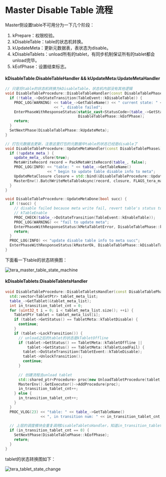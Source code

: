 # Master Disable Table 流程

Master侧设置table不可用分为一下几个阶段：

1. kPrepare：权限校验。
2. kDisableTable：table的状态机转换。
3. kUpdateMeta：更新元数据表，表状态为disable。
4. kDisableTablets：unload所有的tablet，有同步机制保证所有的tablet都会unload完毕。
5. kEofPhase：设置结束标志。

#### kDisableTable:DisableTableHandler && kUpdateMeta:UpdateMetaHandler

```c++
// 只是将table的状态机转换为kDisableTable，状态机内部没有其他逻辑
void DisableTableProcedure::DisableTableHandler(const DisableTablePhase&) {
  if (!table_->DoStateTransition(TableEvent::kDisableTable)) {
    PROC_LOG(WARNING) << table_->GetTableName() << " current state: " << table_->GetStatus()
                      << ", disable failed";
    EnterPhaseWithResponseStatus(static_cast<StatusCode>(table_->GetStatus()),
                                 DisableTablePhase::kEofPhase);
    return;
  }
  SetNextPhase(DisableTablePhase::kUpdateMeta);
}

// 打包元数据去更新，注意这里打包的元数据中table的状态已经是disable了
void DisableTableProcedure::UpdateMetaHandler(const DisableTablePhase&) {
  if (!update_meta_) {
    update_meta_.store(true);
    MetaWriteRecord record = PackMetaWriteRecord(table_, false);
    PROC_LOG(INFO) << "table: " << table_->GetTableName()
                   << " begin to update table disable info to meta";
    UpdateMetaClosure closure = std::bind(&DisableTableProcedure::UpdateMetaDone, this, _1);
    MasterEnv().BatchWriteMetaTableAsync(record, closure, FLAGS_tera_master_meta_retry_times);
  }
}

void DisableTableProcedure::UpdateMetaDone(bool succ) {
  if (!succ) {
    // disable failed because meta write fail, revert table's status to
    // kTableEnable
    PROC_CHECK(table_->DoStateTransition(TableEvent::kEnableTable));
    PROC_LOG(WARNING) << "fail to update meta";
    EnterPhaseWithResponseStatus(kMetaTabletError, DisableTablePhase::kEofPhase);
    return;
  }
  PROC_LOG(INFO) << "update disable table info to meta succ";
  EnterPhaseWithResponseStatus(kMasterOk, DisableTablePhase::kDisableTablets);
}
```

下面看一下table的状态转换图：

![tera_master_table_state_machine](../../../../../images/tera_master_table_state_machine.png)



#### kDisableTablets:DisableTabletsHandler

```c++
void DisableTableProcedure::DisableTabletsHandler(const DisableTablePhase&) {
  std::vector<TabletPtr> tablet_meta_list;
  table_->GetTablet(&tablet_meta_list);
  int in_transition_tablet_cnt = 0;
  for (uint32_t i = 0; i < tablet_meta_list.size(); ++i) {
    TabletPtr tablet = tablet_meta_list[i];
    if (tablet->GetStatus() == TabletMeta::kTabletDisable) {
      continue;
    }
    if (tablet->LockTransition()) {
      // unload之后的tablet的状态是kTabletOffline
      if (tablet->GetStatus() == TabletMeta::kTabletOffline ||
          tablet->GetStatus() == TabletMeta::kTabletLoadFail) {
        tablet->DoStateTransition(TabletEvent::kTableDisable);
        tablet->UnlockTransition();
        continue;
      }
      
      // 创建流程去unload tablet
      std::shared_ptr<Procedure> proc(new UnloadTabletProcedure(tablet, thread_pool_, false));
      MasterEnv().GetExecutor()->AddProcedure(proc);
      in_transition_tablet_cnt++;
    } else {
      in_transition_tablet_cnt++;
    }
  }
  PROC_VLOG(23) << "table: " << table_->GetTableName()
                << ", in transition num: " << in_transition_tablet_cnt;
  
  // 上层的调度模块会重复调用DisableTabletsHandler，知道in_transition_tablet_cnt == 0 才会跳转
  if (in_transition_tablet_cnt == 0) {
    SetNextPhase(DisableTablePhase::kEofPhase);
    return;
  }
}
```

tablet的状态转换图如下：

![tera_tablet_state_change](../../../../../images/tera_tablet_state_change.png)
